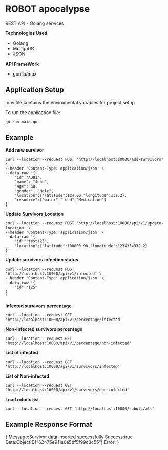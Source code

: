 # ROBOT apocalypse

REST API - Golang services

**Technologies Used**
- Golang
- MongoDB
- JSON

**API FrameWork**
- gorilla/mux


## Application Setup

.env file contains the enviromental variables for project setup

To run the application file:

    go run main.go

## Example

**Add new survivor**

    curl --location --request POST 'http://localhost:10000/add-survivors' \
    --header 'Content-Type: application/json' \
    --data-raw '{
        "id":"A001",
        "name": "John", 
        "age": 30, 
        "gender": "Male",
        "location":{"latitude":124.00,"longitude":132.2},
        "resource":["water","food","Medication"]
    }'
 

**Update Survivors Location**

    curl --location --request POST 'http://localhost:10000/api/v1/update-location' \
    --header 'Content-Type: application/json' \
    --data-raw '{
        "id":"test123",
        "location":{"latitude":100000.98,"longitude":1234354332.2}
    }'

**Update survivors infection status**

    curl --location --request POST 'http://localhost:10000/api/v1/infected' \
    --header 'Content-Type: application/json' \
    --data-raw '{
        "id":"125"
    }
    '

**Infected  survivors percentage**

    curl --location --request GET 'http://localhost:10000/api/v1/percentage/infected'

**Non-Infected  survivors percentage**
    
    curl --location --request GET 'http://localhost:10000/api/v1/percentage/non-infected'
   
**List of infected**

    curl --location --request GET 'http://localhost:10000/api/v1/survivors/infected'

**List of Non-infected**

    curl --location --request GET 'http://localhost:10000/api/v1/survivors/non-infected'
    
**Load robots list**

    curl --location --request GET 'http://localhost:10000/robots/all'

## Example Response Format

{
    Message:Survivor data inserted successfully 
    Success:true 
    Data:ObjectID("62475e911a0a5df5f99c3c55") 
    Error:<nil>
}
